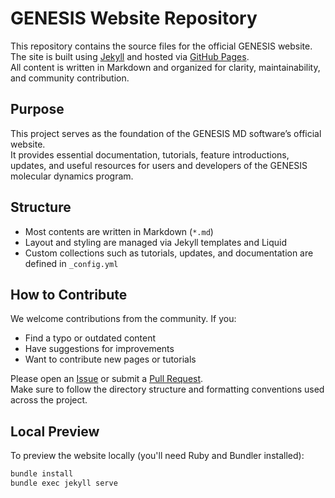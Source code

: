# GENESIS Website Repository

This repository contains the source files for the official GENESIS website.  
The site is built using [Jekyll](https://jekyllrb.com/) and hosted via [GitHub Pages](https://pages.github.com/).  
All content is written in Markdown and organized for clarity, maintainability, and community contribution.

## Purpose

This project serves as the foundation of the GENESIS MD software’s official website.  
It provides essential documentation, tutorials, feature introductions, updates, and useful resources for users and developers of the GENESIS molecular dynamics program.

## Structure

- Most contents are written in Markdown (`*.md`)
- Layout and styling are managed via Jekyll templates and Liquid
- Custom collections such as tutorials, updates, and documentation are defined in `_config.yml`

## How to Contribute

We welcome contributions from the community. If you:
- Find a typo or outdated content
- Have suggestions for improvements
- Want to contribute new pages or tutorials

Please open an [Issue](https://github.com/genesis-release-r-ccs/genesis_website/issues) or submit a [Pull Request](https://github.com/genesis-release-r-ccs/genesis_website/pulls).  
Make sure to follow the directory structure and formatting conventions used across the project.

## Local Preview

To preview the website locally (you'll need Ruby and Bundler installed):

```bash
bundle install
bundle exec jekyll serve
```

